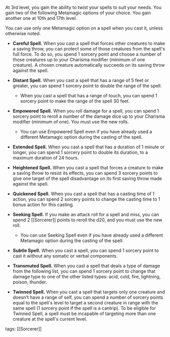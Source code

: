 At 3rd level, you gain the ability to twist your spells to suit your needs. You gain two of the following Metamagic options of your choice. You gain another one at 10th and 17th level.

You can use only one Metamagic option on a spell when you cast it, unless otherwise noted.

-   **Careful Spell.** When you cast a spell that forces other creatures to make a saving throw, you can protect some of those creatures from the spell's full force. To do so, you spend 1 sorcery point and choose a number of those creatures up to your Charisma modifier (minimum of one creature). A chosen creature automatically succeeds on its saving throw against the spell.

-   **Distant Spell.** When you cast a spell that has a range of 5 feet or greater, you can spend 1 sorcery point to double the range of the spell.
    -   When you cast a spell that has a range of touch, you can spend 1 sorcery point to make the range of the spell 30 feet.

-   **Empowered Spell.** When you roll damage for a spell, you can spend 1 sorcery point to reroll a number of the damage dice up to your Charisma modifier (minimum of one). You must use the new rolls.
    -   You can use Empowered Spell even if you have already used a different Metamagic option during the casting of the spell.

-   **Extended Spell.** When you cast a spell that has a duration of 1 minute or longer, you can spend 1 sorcery point to double its duration, to a maximum duration of 24 hours.

-   **Heightened Spell.** When you cast a spell that forces a creature to make a saving throw to resist its effects, you can spend 3 sorcery points to give one target of the spell disadvantage on its first saving throw made against the spell.

-   **Quickened Spell.** When you cast a spell that has a casting time of 1 action, you can spend 2 sorcery points to change the casting time to 1 bonus action for this casting.

-   **Seeking Spell.** If you make an attack roll for a spell and miss, you can spend 2 [[Sorcerer]] points to reroll the d20, and you must use the new roll.
    -   You can use Seeking Spell even if you have already used a different Metamagic option during the casting of the spell.

-   **Subtle Spell.** When you cast a spell, you can spend 1 sorcery point to cast it without any somatic or verbal components.

-   **Transmuted Spell.** When you cast a spell that deals a type of damage from the following list, you can spend 1 sorcery point to change that damage type to one of the other listed types: acid, cold, fire, lightning, poison, thunder.

-   **Twinned Spell.** When you cast a spell that targets only one creature and doesn't have a range of self, you can spend a number of sorcery points equal to the spell's level to target a second creature in range with the same spell (1 sorcery point if the spell is a cantrip). To be eligible for Twinned Spell, a spell must be incapable of targeting more than one creature at the spell's current level.

tags: [[Sorcerer]]